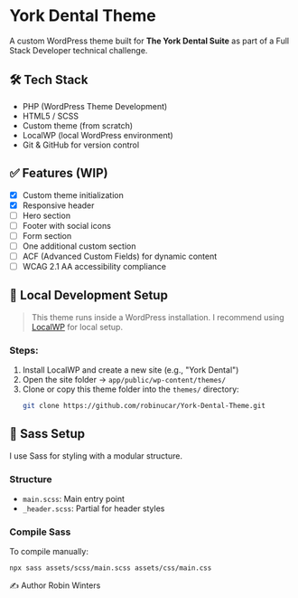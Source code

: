 # York Dental Theme

A custom WordPress theme built for **The York Dental Suite** as part of a Full Stack Developer technical challenge.

## 🛠 Tech Stack

- PHP (WordPress Theme Development)
- HTML5 / SCSS
- Custom theme (from scratch)
- LocalWP (local WordPress environment)
- Git & GitHub for version control

## ✅ Features (WIP)

- [x] Custom theme initialization
- [x] Responsive header
- [ ] Hero section
- [ ] Footer with social icons
- [ ] Form section
- [ ] One additional custom section
- [ ] ACF (Advanced Custom Fields) for dynamic content
- [ ] WCAG 2.1 AA accessibility compliance

## 🚀 Local Development Setup

> This theme runs inside a WordPress installation. I recommend using [LocalWP](https://localwp.com/) for local setup.

### Steps:

1. Install LocalWP and create a new site (e.g., "York Dental")
2. Open the site folder → `app/public/wp-content/themes/`
3. Clone or copy this theme folder into the `themes/` directory:
   ```bash
   git clone https://github.com/robinucar/York-Dental-Theme.git
   ```

## 🧶 Sass Setup

I use Sass for styling with a modular structure.

### Structure

- `main.scss`: Main entry point
- `_header.scss`: Partial for header styles

### Compile Sass

To compile manually:

```
npx sass assets/scss/main.scss assets/css/main.css
```

✍️ Author
Robin Winters
